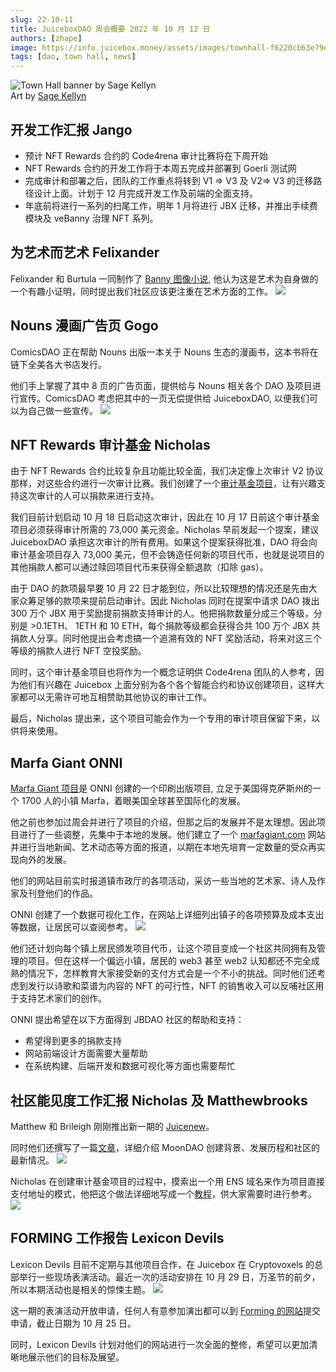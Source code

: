 ```yaml
---
slug: 22-10-11
title: JuiceboxDAO 周会概要 2022 年 10 月 12 日
authors: [zhape]
image: https://info.juicebox.money/assets/images/townhall-f6220cb63e79e62f790a0ba4a041c68c.webp
tags: [dao, town hall, news]
---
```


![Town Hall banner by Sage Kellyn](townhall.webp)  
Art by [Sage Kellyn](https://twitter.com/SageKellyn)

## 开发工作汇报 Jango

- 预计 NFT Rewards 合约的 Code4rena 审计比赛将在下周开始
- NFT Rewards 合约的开发工作将于本周五完成并部署到 Goerli 测试网
- 完成审计和部署之后，团队的工作重点将转到 V1 => V3 及 V2=> V3 的迁移路径设计上面。计划于 12 月完成开发工作及前端的全面支持。
- 年底前将进行一系列的扫尾工作，明年 1 月将进行 JBX 迁移，并推出手续费模块及 veBanny 治理 NFT 系列。

## 为艺术而艺术 Felixander

Felixander 和 Burtula 一同制作了 [Banny 图像小说](https://drive.google.com/file/d/1dvpGwf5Yh4aasmhq97fJc1nXMrbQJb-h/view), 他认为这是艺术为自身做的一个有趣小证明，同时提出我们社区应该更注重在艺术方面的工作。
![](IxbUFap.jpeg)

## Nouns 漫画广告页 Gogo

ComicsDAO 正在帮助 Nouns 出版一本关于 Nouns 生态的漫画书，这本书将在链下全美各大书店发行。

他们手上掌握了其中 8 页的广告页面，提供给与 Nouns 相关各个 DAO 及项目进行宣传。ComicsDAO 考虑把其中的一页无偿提供给 JuiceboxDAO, 以便我们可以为自己做一些宣传。
![](kaHDm5i.webp)

## NFT Rewards 审计基金 Nicholas

由于 NFT Rewards 合约比较复杂且功能比较全面，我们决定像上次审计 V2 协议那样，对这些合约进行一次审计比赛。我们创建了一个[审计基金项目](https://juicebox.money/@auditfund)，让有兴趣支持这次审计的人可以捐款来进行支持。

我们目前计划启动 10 月 18 日启动这次审计，因此在 10 月 17 日前这个审计基金项目必须获得审计所需的 73,000 美元资金。Nicholas 早前发起一个提案，建议 JuiceboxDAO 承担这次审计的所有费用。如果这个提案获得批准，DAO 将会向审计基金项目存入 73,000 美元，但不会铸造任何新的项目代币，也就是说项目的其他捐款人都可以通过赎回项目代币来获得全额退款（扣除 gas）。

由于 DAO 的款项最早要 10 月 22 日才能到位，所以比较理想的情况还是先由大家众筹足够的款项来提前启动审计。因此 Nicholas 同时在提案中请求 DAO 拨出 300 万个 JBX 用于奖励提前捐款支持审计的人。他把捐款数量分成三个等级，分别是 >0.1ETH、 1ETH 和 10 ETH，每个捐款等级都会获得合共 100 万个 JBX 共捐款人分享。同时他提出会考虑搞一个追溯有效的 NFT 奖励活动，将来对这三个等级的捐款人进行 NFT 空投奖励。

同时，这个审计基金项目也将作为一个概念证明供 Code4rena 团队的人参考，因为他们有兴趣在 Juicebox 上面分别为各个各个智能合约和协议创建项目，这样大家都可以无需许可地互相赞助其他协议的审计工作。

最后，Nicholas 提出来，这个项目可能会作为一个专用的审计项目保留下来，以供将来使用。

## Marfa Giant ONNI

[Marfa Giant 项目](https://juicebox.money/@marfagiant)是 ONNI 创建的一个印刷出版项目, 立足于美国得克萨斯州的一个 1700 人的小镇 Marfa，着眼美国全球甚至国际化的发展。

他之前也参加过周会并进行了项目的介绍，但那之后的发展并不是太理想。因此项目进行了一些调整，先集中于本地的发展。他们建立了一个 [marfagiant.com](https://marfagiant.com/) 网站并进行当地新闻、艺术动态等方面的报道，以期在本地先培育一定数量的受众再实现向外的发展。

他们的网站目前实时报道镇市政厅的各项活动，采访一些当地的艺术家、诗人及作家及刊登他们的作品。

ONNI 创建了一个数据可视化工作，在网站上详细列出镇子的各项预算及成本支出等数据，让居民可以查阅参考。
![](kqZfebn.webp)

他们还计划向每个镇上居民颁发项目代币，让这个项目变成一个社区共同拥有及管理的项目。但在这样一个偏远小镇，居民的 web3 甚至 web2 认知都还不完全成熟的情况下，怎样教育大家接受新的支付方式会是一个不小的挑战。同时他们还考虑到发行以诗歌和菜谱为内容的 NFT 的可行性，NFT 的销售收入可以反哺社区用于支持艺术家们的创作。

ONNI 提出希望在以下方面得到 JBDAO 社区的帮助和支持：
- 希望得到更多的捐款支持
- 网站前端设计方面需要大量帮助
- 在系统构建、后端开发和数据可视化等方面也需要帮忙

## 社区能见度工作汇报 Nicholas 及 Matthewbrooks

Matthew 和 Brileigh 刚刚推出新一期的 [Juicenew](https://juicenews.beehiiv.com/p/juicenews-oct-11)。

同时他们还撰写了一篇[文章](https://info.juicebox.money/blog/2022-10-11-moondao/
)，详细介绍 MoonDAO 创建背景、发展历程和社区的最新情况。
![](Cct58Ri.webp)



Nicholas 在创建审计基金项目的过程中，摸索出一个用 ENS 域名来作为项目直接支付地址的模式，他把这个做法详细地写成一个[教程](https://info.juicebox.money/blog/juicebox-donate-with-ens/)，供大家需要时进行参考。
![](NY7Zu1d.webp)

## FORMING 工作报告 Lexicon Devils

Lexicon Devils 目前不定期与其他项目合作，在 Juicebox 在 Cryptovoxels 的总部举行一些现场表演活动。最近一次的活动安排在 10 月 29 日，万圣节的前夕，所以本期活动也是相关的惊悚主题。
![](oMDz6r8.webp)

这一期的表演活动开放申请，任何人有意参加演出都可以到 [Forming 的网站](http://forming.lexicondevils.xyz/)提交申请，截止日期为 10 月 25 日。

同时，Lexicon Devils 计划对他们的网站进行一次全面的整修，希望可以更加清晰地展示他们的目标及展望。

